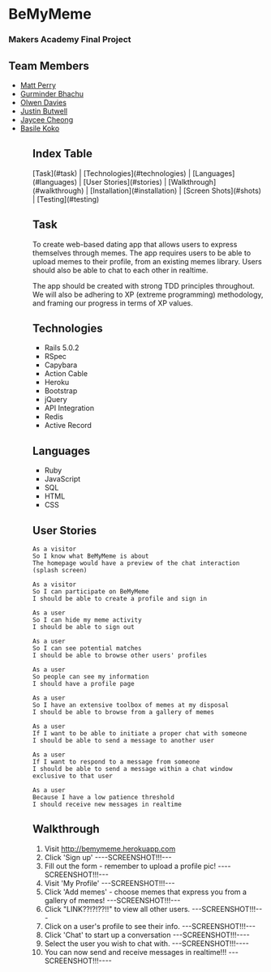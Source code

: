 <h1> BeMyMeme </h1>

<h3>Makers Academy Final Project</h3>

<h2> Team Members </h2>
<ul>
  <li><a href="https://github.com/thesedatedprince">Matt Perry</a></li>
  <li><a href="https://github.com/gbhachu">Gurminder Bhachu</a></li>
  <li><a href="https://github.com/olwend">Olwen Davies</a></li>
  <li><a href="https://github.com/Justinio14">Justin Butwell</a></li>
  <li><a href="https://github.com/herecomesjaycee">Jaycee Cheong</a></li>
  <li><a href="https://github.com/BasileKoko">Basile Koko</a></li>
<ul>

<h2> Index Table </h2>
[Task](#task)  |  [Technologies](#technologies)  | [Languages](#languages) |  [User Stories](#stories) | [Walkthrough](#walkthrough)  | [Installation](#installation)  |  [Screen Shots](#shots) | [Testing](#testing)

<h2><a name="task"> Task </a></h2>
To create web-based dating app that allows users to
express themselves through memes. The app requires users to be able to upload memes to their profile, from an existing memes library. Users should also be able to chat to each other in realtime.

The app should be created with strong TDD principles throughout. We will also be adhering to XP (extreme programming) methodology, and framing our progress in terms of XP values.


<h2><a name="technologies"> Technologies </a></h2>
<ul>
  <li> Rails 5.0.2 </li>
  <li> RSpec </li>
  <li> Capybara </li>
  <li> Action Cable </li>
  <li> Heroku </li>
  <li> Bootstrap </li>
  <li> jQuery </li>
  <li> API Integration </li>
  <li> Redis </li>
  <li> Active Record </li>
</ul>


<h2><a name="languages"> Languages </a></h2>
<ul>
  <li>Ruby </li>
  <li>JavaScript</li>
  <li>SQL</li>
  <li>HTML</li>
  <li>CSS</li>
</ul>

<h2><a name="stories"> User Stories </a></h2>

```
As a visitor
So I know what BeMyMeme is about
The homepage would have a preview of the chat interaction (splash screen)

As a visitor
So I can participate on BeMyMeme
I should be able to create a profile and sign in

As a user
So I can hide my meme activity
I should be able to sign out

As a user
So I can see potential matches
I should be able to browse other users' profiles

As a user
So people can see my information
I should have a profile page

As a user
So I have an extensive toolbox of memes at my disposal
I should be able to browse from a gallery of memes

As a user
If I want to be able to initiate a proper chat with someone
I should be able to send a message to another user

As a user
If I want to respond to a message from someone
I should be able to send a message within a chat window exclusive to that user

As a user
Because I have a low patience threshold
I should receive new messages in realtime
```

<h2><a name="walkthrough"> Walkthrough </a></h2>

1. Visit <a href="http://bemymeme.herokuapp.com">http://bemymeme.herokuapp.com</a>
2. Click 'Sign up'
  ----SCREENSHOT!!!---
3. Fill out the form - remember to upload a profile pic!
  ----SCREENSHOT!!!---
4. Visit 'My Profile'
  ---SCREENSHOT!!!---
5. Click 'Add memes' - choose memes that express you from a gallery of memes!
  ---SCREENSHOT!!!---
6. Click "LINK??!?!??!!" to view all other users.
  ---SCREENSHOT!!!---
7. Click on a user's profile to see their info.
  ---SCREENSHOT!!!---
8. Click 'Chat' to start up a conversation
  ---SCREENSHOT!!!----
9. Select the user you wish to chat with.
  ---SCREENSHOT!!!----
10. You can now send and receive messages in realtime!!!
  ---SCREENSHOT!!!----
